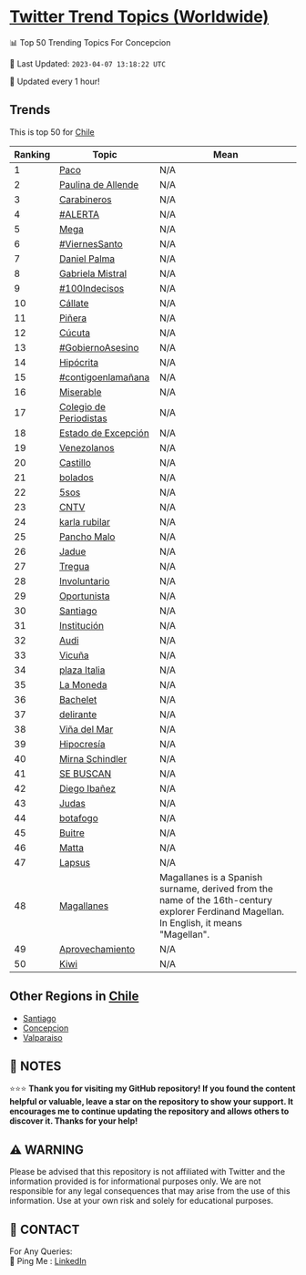 [Twitter Trend Topics (Worldwide)](https://github.com/ErcinDedeoglu/Twitter-Trend-Topics)
==========


📊 Top 50 Trending Topics For Concepcion

📆 Last Updated: `2023-04-07 13:18:22 UTC`

🔧 Updated every 1 hour!


## Trends

This is top 50 for [Chile](</Chile>)

| Ranking | Topic | Mean |
| ------- | ------------ | ------------ |
| 1 | [Paco](http://twitter.com/search?q=Paco) | N/A |
| 2 | [Paulina de Allende](http://twitter.com/search?q=Paulina+de+Allende) | N/A |
| 3 | [Carabineros](http://twitter.com/search?q=Carabineros) | N/A |
| 4 | [#ALERTA](http://twitter.com/search?q=%23ALERTA) | N/A |
| 5 | [Mega](http://twitter.com/search?q=Mega) | N/A |
| 6 | [#ViernesSanto](http://twitter.com/search?q=%23ViernesSanto) | N/A |
| 7 | [Daniel Palma](http://twitter.com/search?q=Daniel+Palma) | N/A |
| 8 | [Gabriela Mistral](http://twitter.com/search?q=Gabriela+Mistral) | N/A |
| 9 | [#100Indecisos](http://twitter.com/search?q=%23100Indecisos) | N/A |
| 10 | [Cállate](http://twitter.com/search?q=C%c3%a1llate) | N/A |
| 11 | [Piñera](http://twitter.com/search?q=Pi%c3%b1era) | N/A |
| 12 | [Cúcuta](http://twitter.com/search?q=C%c3%bacuta) | N/A |
| 13 | [#GobiernoAsesino](http://twitter.com/search?q=%23GobiernoAsesino) | N/A |
| 14 | [Hipócrita](http://twitter.com/search?q=Hip%c3%b3crita) | N/A |
| 15 | [#contigoenlamañana](http://twitter.com/search?q=%23contigoenlama%c3%b1ana) | N/A |
| 16 | [Miserable](http://twitter.com/search?q=Miserable) | N/A |
| 17 | [Colegio de Periodistas](http://twitter.com/search?q=Colegio+de+Periodistas) | N/A |
| 18 | [Estado de Excepción](http://twitter.com/search?q=Estado+de+Excepci%c3%b3n) | N/A |
| 19 | [Venezolanos](http://twitter.com/search?q=Venezolanos) | N/A |
| 20 | [Castillo](http://twitter.com/search?q=Castillo) | N/A |
| 21 | [bolados](http://twitter.com/search?q=bolados) | N/A |
| 22 | [5sos](http://twitter.com/search?q=5sos) | N/A |
| 23 | [CNTV](http://twitter.com/search?q=CNTV) | N/A |
| 24 | [karla rubilar](http://twitter.com/search?q=karla+rubilar) | N/A |
| 25 | [Pancho Malo](http://twitter.com/search?q=Pancho+Malo) | N/A |
| 26 | [Jadue](http://twitter.com/search?q=Jadue) | N/A |
| 27 | [Tregua](http://twitter.com/search?q=Tregua) | N/A |
| 28 | [Involuntario](http://twitter.com/search?q=Involuntario) | N/A |
| 29 | [Oportunista](http://twitter.com/search?q=Oportunista) | N/A |
| 30 | [Santiago](http://twitter.com/search?q=Santiago) | N/A |
| 31 | [Institución](http://twitter.com/search?q=Instituci%c3%b3n) | N/A |
| 32 | [Audi](http://twitter.com/search?q=Audi) | N/A |
| 33 | [Vicuña](http://twitter.com/search?q=Vicu%c3%b1a) | N/A |
| 34 | [plaza Italia](http://twitter.com/search?q=plaza+Italia) | N/A |
| 35 | [La Moneda](http://twitter.com/search?q=La+Moneda) | N/A |
| 36 | [Bachelet](http://twitter.com/search?q=Bachelet) | N/A |
| 37 | [delirante](http://twitter.com/search?q=delirante) | N/A |
| 38 | [Viña del Mar](http://twitter.com/search?q=Vi%c3%b1a+del+Mar) | N/A |
| 39 | [Hipocresía](http://twitter.com/search?q=Hipocres%c3%ada) | N/A |
| 40 | [Mirna Schindler](http://twitter.com/search?q=Mirna+Schindler) | N/A |
| 41 | [SE BUSCAN](http://twitter.com/search?q=SE+BUSCAN) | N/A |
| 42 | [Diego Ibañez](http://twitter.com/search?q=Diego+Iba%c3%b1ez) | N/A |
| 43 | [Judas](http://twitter.com/search?q=Judas) | N/A |
| 44 | [botafogo](http://twitter.com/search?q=botafogo) | N/A |
| 45 | [Buitre](http://twitter.com/search?q=Buitre) | N/A |
| 46 | [Matta](http://twitter.com/search?q=Matta) | N/A |
| 47 | [Lapsus](http://twitter.com/search?q=Lapsus) | N/A |
| 48 | [Magallanes](http://twitter.com/search?q=Magallanes) | Magallanes is a Spanish surname, derived from the name of the 16th-century explorer Ferdinand Magellan. In English, it means "Magellan". |
| 49 | [Aprovechamiento](http://twitter.com/search?q=Aprovechamiento) | N/A |
| 50 | [Kiwi](http://twitter.com/search?q=Kiwi) | N/A |



## Other Regions in [Chile](</Chile>)

* [Santiago](</Chile/Santiago.md>)
* [Concepcion](</Chile/Concepcion.md>)
* [Valparaiso](</Chile/Valparaiso.md>)



## 📝 NOTES

⭐⭐⭐ **Thank you for visiting my GitHub repository! If you found the content helpful or valuable, leave a star on the repository to show your support. It encourages me to continue updating the repository and allows others to discover it. Thanks for your help!**


## ⚠️ WARNING

Please be advised that this repository is not affiliated with Twitter and the information provided is for informational purposes only. We are not responsible for any legal consequences that may arise from the use of this information. Use at your own risk and solely for educational purposes.


## 📨 CONTACT

 For Any Queries:  
            🏓 Ping Me : [LinkedIn](https://www.linkedin.com/in/ercindedeoglu/)

